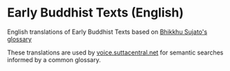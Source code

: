 Early Buddhist Texts (English)
==============================

English translations of Early Buddhist Texts based on 
[Bhikkhu Sujato's glossary](https://discourse.suttacentral.net/t/pali-glossary-for-bhikkhus-bodhi-and-sujato/12008)

These translations are used by [voice.suttacentral.net](voice.suttacentral.net) for semantic searches informed by a common glossary.
